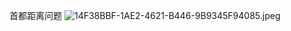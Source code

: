首都距离问题
![14F38BBF-1AE2-4621-B446-9B9345F94085.jpeg](http://pic.zaqbest.com/i/2022/04/30/626d3360f3ba4.jpeg)